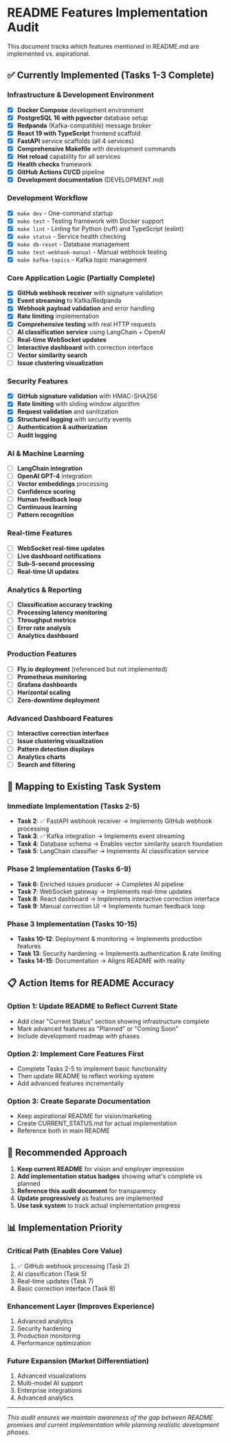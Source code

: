 # README Features Implementation Audit

This document tracks which features mentioned in README.md are implemented vs. aspirational.

## ✅ Currently Implemented (Tasks 1-3 Complete)

### Infrastructure & Development Environment
- [x] **Docker Compose** development environment
- [x] **PostgreSQL 16 with pgvector** database setup
- [x] **Redpanda** (Kafka-compatible) message broker
- [x] **React 19 with TypeScript** frontend scaffold
- [x] **FastAPI** service scaffolds (all 4 services)
- [x] **Comprehensive Makefile** with development commands
- [x] **Hot reload** capability for all services
- [x] **Health checks** framework
- [x] **GitHub Actions CI/CD** pipeline
- [x] **Development documentation** (DEVELOPMENT.md)

### Development Workflow
- [x] `make dev` - One-command startup
- [x] `make test` - Testing framework with Docker support
- [x] `make lint` - Linting for Python (ruff) and TypeScript (eslint)
- [x] `make status` - Service health checking
- [x] `make db-reset` - Database management
- [x] `make test-webhook-manual` - Manual webhook testing
- [x] `make kafka-topics` - Kafka topic management

### Core Application Logic (Partially Complete)
- [x] **GitHub webhook receiver** with signature validation
- [x] **Event streaming** to Kafka/Redpanda
- [x] **Webhook payload validation** and error handling
- [x] **Rate limiting** implementation
- [x] **Comprehensive testing** with real HTTP requests
- [ ] **AI classification service** using LangChain + OpenAI
- [ ] **Real-time WebSocket updates**
- [ ] **Interactive dashboard** with correction interface
- [ ] **Vector similarity search**
- [ ] **Issue clustering visualization**

### Security Features
- [x] **GitHub signature validation** with HMAC-SHA256
- [x] **Rate limiting** with sliding window algorithm
- [x] **Request validation** and sanitization
- [x] **Structured logging** with security events
- [ ] **Authentication & authorization**
- [ ] **Audit logging**

### AI & Machine Learning
- [ ] **LangChain integration**
- [ ] **OpenAI GPT-4** integration
- [ ] **Vector embeddings** processing
- [ ] **Confidence scoring**
- [ ] **Human feedback loop**
- [ ] **Continuous learning**
- [ ] **Pattern recognition**

### Real-time Features
- [ ] **WebSocket real-time updates**
- [ ] **Live dashboard notifications**
- [ ] **Sub-5-second processing**
- [ ] **Real-time UI updates**

### Analytics & Reporting
- [ ] **Classification accuracy tracking**
- [ ] **Processing latency monitoring**
- [ ] **Throughput metrics**
- [ ] **Error rate analysis**
- [ ] **Analytics dashboard**

### Production Features
- [ ] **Fly.io deployment** (referenced but not implemented)
- [ ] **Prometheus monitoring**
- [ ] **Grafana dashboards**
- [ ] **Horizontal scaling**
- [ ] **Zero-downtime deployment**

### Advanced Dashboard Features
- [ ] **Interactive correction interface**
- [ ] **Issue clustering visualization**
- [ ] **Pattern detection displays**
- [ ] **Analytics charts**
- [ ] **Search and filtering**

## 🔄 Mapping to Existing Task System

### Immediate Implementation (Tasks 2-5)
- **Task 2**: ✅ FastAPI webhook receiver → Implements GitHub webhook processing
- **Task 3**: ✅ Kafka integration → Implements event streaming
- **Task 4**: Database schema → Enables vector similarity search foundation
- **Task 5**: LangChain classifier → Implements AI classification service

### Phase 2 Implementation (Tasks 6-9)
- **Task 6**: Enriched issues producer → Completes AI pipeline
- **Task 7**: WebSocket gateway → Implements real-time updates
- **Task 8**: React dashboard → Implements interactive correction interface
- **Task 9**: Manual correction UI → Implements human feedback loop

### Phase 3 Implementation (Tasks 10-15)
- **Tasks 10-12**: Deployment & monitoring → Implements production features
- **Task 13**: Security hardening → Implements authentication & rate limiting
- **Tasks 14-15**: Documentation → Aligns README with reality

## 📋 Action Items for README Accuracy

### Option 1: Update README to Reflect Current State
- Add clear "Current Status" section showing infrastructure complete
- Mark advanced features as "Planned" or "Coming Soon"
- Include development roadmap with phases

### Option 2: Implement Core Features First
- Complete Tasks 2-5 to implement basic functionality
- Then update README to reflect working system
- Add advanced features incrementally

### Option 3: Create Separate Documentation
- Keep aspirational README for vision/marketing
- Create CURRENT_STATUS.md for actual implementation
- Reference both in main README

## 🎯 Recommended Approach

1. **Keep current README** for vision and employer impression
2. **Add implementation status badges** showing what's complete vs planned
3. **Reference this audit document** for transparency
4. **Update progressively** as features are implemented
5. **Use task system** to track actual implementation progress

## 📊 Implementation Priority

### Critical Path (Enables Core Value)
1. ✅ GitHub webhook processing (Task 2)
2. AI classification (Task 5) 
3. Real-time updates (Task 7)
4. Basic correction interface (Task 8)

### Enhancement Layer (Improves Experience)
1. Advanced analytics
2. Security hardening
3. Production monitoring
4. Performance optimization

### Future Expansion (Market Differentiation)
1. Advanced visualizations
2. Multi-model AI support
3. Enterprise integrations
4. Advanced analytics

---

*This audit ensures we maintain awareness of the gap between README promises and current implementation while planning realistic development phases.*